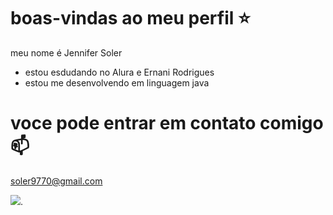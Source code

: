 # boas-vindas ao meu perfil ⭐

meu nome é Jennifer Soler 

- estou esdudando no Alura e Ernani Rodrigues
- estou me desenvolvendo em linguagem java

 # voce pode entrar em contato comigo 📫
 soler9770@gmail.com 

![](https://tenor.com/pt-BR/view/plink-cat-plink-cat-gif-1794292671885121408).
 
